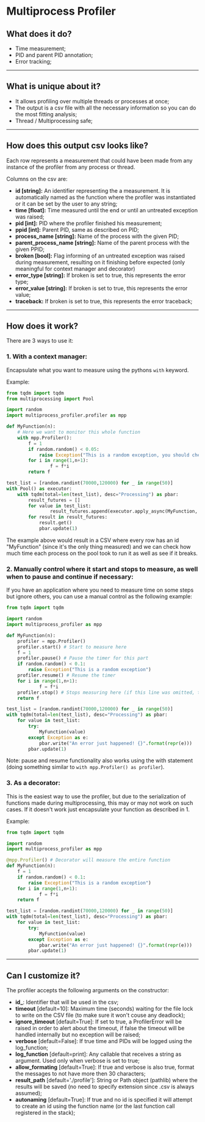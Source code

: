 # Multiprocess Profiler

## What does it do?

- Time measurement;
- PID and parent PID annotation;
- Error tracking;

---

## What is unique about it?

- It allows profiling over multiple threads or processes at once;
- The output is a csv file with all the necessary information so you can do the most fitting analysis;
- Thread / Multiprocessing safe;

---

## How does this output csv looks like?

Each row represents a measurement that could have been made from any instance of the profiler from any process or thread.

Columns on the csv are:

- __id [string]:__ An identifier representing the a measurement. It is automatically named as the function where the profiler was instantiated or it can be set by the user to any string;
- __time [float]:__ Time measured until the end or until an untreated exception was raised;
- __pid [int]:__ PID where the profiler finished his measurement;
- __ppid [int]:__ Parent PID, same as described on PID;
- __process_name [string]:__ Name of the process with the given PID;
- __parent_process_name [string]:__ Name of the parent process with the given PPID;
- __broken [bool]:__ Flag informing of an untreated exception was raised during measurement, resulting on it finishing before expected (only meaningful for context manager and decorator)
- __error_type [string]:__ If broken is set to true, this represents the error type;
- __error_value [string]:__ If broken is set to true, this represents the error value;
- __traceback:__ If broken is set to true, this represents the error traceback;

---

## How does it work?

There are 3 ways to use it:

### 1. __With a context manager:__

Encapsulate what you want to measure using the pythons `with` keyword.

Example:

```python
from tqdm import tqdm
from multiprocessing import Pool

import random
import multiprocess_profiler.profiler as mpp

def MyFunction(n):
    # Here we want to monitor this whole function
    with mpp.Profiler():
        f = 1
        if random.random() < 0.05:
            raise Exception("This is a random exception, you should check profile.csv to see what happened")
        for i in range(1,n+1):
                f = f*i
        return f

test_list = [random.randint(70000,120000) for _ in range(50)]
with Pool() as executor:
    with tqdm(total=len(test_list), desc="Processing") as pbar:
        result_futures = []
        for value in test_list:
                result_futures.append(executor.apply_async(MyFunction, (value,)))
        for result in result_futures:
            result.get()
            pbar.update(1)

```

The example above would result in a CSV where every row has an id "MyFunction" (since it's the only thing measured) and we can check how much time each process on the pool took to run it as well as see if it breaks.

### 2. __Manually control where it start and stops to measure, as well when to pause and continue if necessary:__

If you have an application where you need to measure time on some steps but ignore others, you can use a manual control as the following example:

```python
from tqdm import tqdm

import random
import multiprocess_profiler as mpp

def MyFunction(n):
    profiler = mpp.Profiler()
    profiler.start() # Start to measure here
    f = 1
    profiler.pause() # Pause the timer for this part
    if random.random() < 0.1:
        raise Exception("This is a random exception")
    profiler.resume() # Resume the timer
    for i in range(1,n+1):
            f = f*i
    profiler.stop() # Stops measuring here (if this line was omitted, the measurement would stop when the profiler was cleaned by python garbage collector)
    return f

test_list = [random.randint(70000,120000) for _ in range(50)]
with tqdm(total=len(test_list), desc="Processing") as pbar:
    for value in test_list:
        try:
            MyFunction(value)
        except Exception as e:
            pbar.write("An error just happened! {}".format(repr(e)))
        pbar.update(1)
```

Note: pause and resume functionality also works using the with statement (doing something similar to `with mpp.Profiler() as profiler`).

### 3. __As a decorator:__

This is the easiest way to use the profiler, but due to the serialization of functions made during multiprocessing, this may or may not work on such cases. If it doesn't work just encapsulate your function as described in 1.

Example:

```python
from tqdm import tqdm

import random
import multiprocess_profiler as mpp

@mpp.Profiler() # Decorator will measure the entire function
def MyFunction(n):
    f = 1
    if random.random() < 0.1:
        raise Exception("This is a random exception")
    for i in range(1,n+1):
            f = f*i
    return f

test_list = [random.randint(70000,120000) for _ in range(50)]
with tqdm(total=len(test_list), desc="Processing") as pbar:
    for value in test_list:
        try:
            MyFunction(value)
        except Exception as e:
            pbar.write("An error just happened! {}".format(repr(e)))
        pbar.update(1)
```

---

## Can I customize it?

The profiler accepts the following arguments on the constructor:

- __id\___: Identifier that will be used in the csv;
- __timeout__ [default=10]: Maximum time (seconds) waiting for the file lock to write on the CSV file (to make sure it won't couse any deadlock);
- __ignore_timeout__ [default=True]: If set to true, a ProfilerError will be raised in order to alert about the timeout, if false the timeout will be handled internally but no exception will be raised;
- __verbose__ [default=False]: If true time and PIDs will be logged using the log_function;
- __log_function__ [default=print]: Any callable that receives a string as argument. Used only when verbose is set to true;
- __allow_formating__ [default=True]: If true and verbose is also true, format the messages to not have more then 30 characters;
- __result_path__ [default='./profile']: String or Path object (pathlib) where the results will be saved (no need to specify extension since .csv is always assumed);
- __autonaming__ [default=True]: If true and no id is specified it will attempt to create an id using the function name (or the last function call registered in the stack);